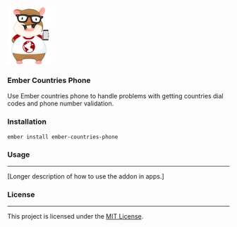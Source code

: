 <p>
  <img src="https://github.com/Rxbsxn/ember-countries-phone/blob/master/ember-countries-phone.png" alt="Logo of Ember countries phone" width="20%">
</p>

### Ember Countries Phone
Use Ember countries phone to handle problems with getting countries dial codes and phone number validation.

### Installation
```
ember install ember-countries-phone
```


### Usage
------------------------------------------------------------------------------

[Longer description of how to use the addon in apps.]


### License
------------------------------------------------------------------------------

This project is licensed under the [MIT License](LICENSE.md).

